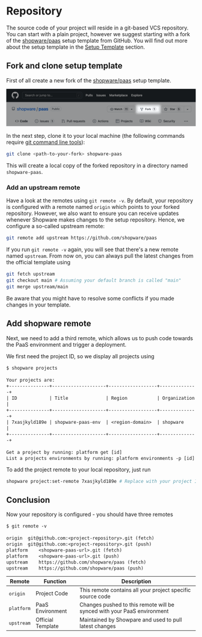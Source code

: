 # Repository

The source code of your project will reside in a git-based VCS repository. You can start with a plain project, however we suggest starting with a fork of the [shopware/paas](https://github.com/shopware/paas) setup template from GitHub. You will find out more about the setup template in the [Setup Template](setup-template.md) section.

## Fork and clone setup template

First of all create a new fork of the [shopware/paas](https://github.com/shopware/paas) setup template.

![Screenshot of the fork button on GitHub](../../.gitbook/assets/fork-repository.png)

In the next step, clone it to your local machine (the following commands require [git command line tools](https://git-scm.com/book/en/v2/Getting-Started-The-Command-Line)):

```bash
git clone <path-to-your-fork> shopware-paas
```

This will create a local copy of the forked repository in a directory named `shopware-paas`.

### Add an upstream remote

Have a look at the remotes using `git remote -v`. By default, your repository is configured with a remote named `origin` which points to your forked repository. However, we also want to ensure you can receive updates whenever Shopware makes changes to the setup repository. Hence, we configure a so-called upstream remote:

```bash
git remote add upstream https://github.com/shopware/paas
```

If you run `git remote -v` again, you will see that there's a new remote named `upstream`. From now on, you can always pull the latest changes from the official template using

```bash
git fetch upstream
git checkout main # Assuming your default branch is called "main"
git merge upstream/main
```

Be aware that you might have to resolve some conflicts if you made changes in your template.

## Add shopware remote

Next, we need to add a third remote, which allows us to push code towards the PaaS environment and trigger a deployment.

We first need the project ID, so we display all projects using

```bash{7}
$ shopware projects

Your projects are:
+---------------+--------------------+------------------+--------------+
| ID            | Title              | Region           | Organization |
+---------------+--------------------+------------------+--------------+
| 7xasjkyld189e | shopware-paas-env  | <region-domain>  | shopware     |
+---------------+--------------------+------------------+--------------+

Get a project by running: platform get [id]
List a projects environments by running: platform environments -p [id]
```

To add the project remote to your local repository, just run

```bash
shopware project:set-remote 7xasjkyld189e # Replace with your project ID
```

## Conclusion

Now your repository is configured - you should have three remotes

```
$ git remote -v

origin	git@github.com:<project-repository>.git (fetch)
origin	git@github.com:<project-repository>.git (push)
platform	<shopware-paas-url>.git (fetch)
platform	<shopware-paas-url>.git (push)
upstream	https://github.com/shopware/paas (fetch)
upstream	https://github.com/shopware/paas (push)
```

| Remote | Function | Description |
| --- | --- | --- |
| `origin` | Project Code | This remote contains all your project specific source code |
| `platform` | PaaS Environment | Changes pushed to this remote will be synced with your PaaS environment |
| `upstream` | Official Template | Maintained by Showpare and used to pull latest changes |